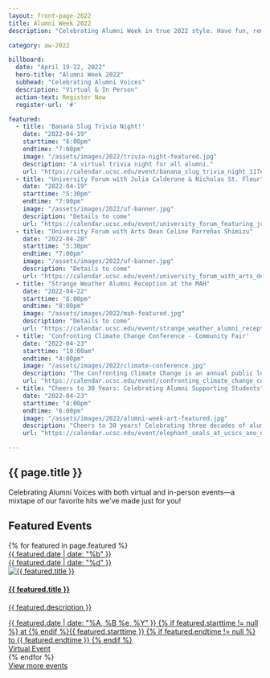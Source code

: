 ```yaml
---
layout: front-page-2022
title: Alumni Week 2022
description: "Celebrating Alumni Week in true 2022 style. Have fun, remember your roots, reignite your passions, and connect like never before as our first virtual Alumni Week zooms you back to campus."

category: aw-2022

billboard:
  date: "April 19-22, 2022"
  hero-title: "Alumni Week 2022"
  subhead: "Celebrating Alumni Voices"
  description: "Virtual & In Person"
  action-text: Register Now
  register-url: '#'

featured:
  - title: 'Banana Slug Trivia Night!'
    date: "2022-04-19"
    starttime: "6:00pm"
    endtime: "7:00pm"
    image: "/assets/images/2022/trivia-night-featured.jpg"
    description: "A virtual trivia night for all alumni."
    url: "https://calendar.ucsc.edu/event/banana_slug_trivia_night_117#.Ygv8Dy-cbOQ"
  - title: "University Forum with Julia Calderone & Nicholas St. Fleur"
    date: "2022-04-19"
    starttime: "5:30pm"
    endtime: "7:00pm"
    image: "/assets/images/2022/uf-banner.jpg"
    description: "Details to come"
    url: "https://calendar.ucsc.edu/event/university_forum_featuring_julia_calderone_nicholas_st_fleur#.YfrQrS-cbOQ"
  - title: "University Forum with Arts Dean Celine Parreñas Shimizu"
    date: "2022-04-20"
    starttime: "5:30pm"
    endtime: "7:00pm"
    image: "/assets/images/2022/uf-banner.jpg"
    description: "Details to come"
    url: "https://calendar.ucsc.edu/event/university_forum_with_arts_dean_celine_parrenas_shimizu#.YfrRMS-cbOQ"
  - title: "Strange Weather Alumni Reception at the MAH"
    date: "2022-04-22"
    starttime: "6:00pm"
    endtime: "8:00pm"
    image: "/assets/images/2022/mah-featured.jpg"
    description: "Details to come"
    url: "https://calendar.ucsc.edu/event/strange_weather_alumni_reception_at_the_mah#.YfrRfS-cbOQ"
  - title: 'Confronting Climate Change Conference - Community Fair'
    date: "2022-04-23"
    starttime: "10:00am"
    endtime: "4:00pm"
    image: "/assets/images/2022/climate-conference.jpg"
    description: "The Confronting Climate Change is an annual public lecture series that brings together scientists, artists, policy experts, and community members to discuss our planet’s wellbeing and share solutions for our future."
    url: "https://calendar.ucsc.edu/event/confronting_climate_change_conference_-_community_fair#.YfrSAi-cbOQ"
  - title: "Cheers to 30 Years: Celebrating Alumni Supporting Students"
    date: "2022-04-23"
    starttime: "4:00pm"
    endtime: "6:00pm"
    image: "/assets/images/2022/alumni-week-art-featured.jpg"
    description: "Cheers to 30 years! Celebrating three decades of alumni supporting students. Join us for our annual Alumni Week reception, celebrating the 30th anniversary of the Alumni Association Scholarship, on Saturday afternoon in the beautiful setting of the Cowell Courtyard. Sponsored by the Alumni Association."
    url: "https://calendar.ucsc.edu/event/elephant_seals_at_ucscs_ano_nuevo_reserve#.YGYLii2cbOS"

---
```


<div class="component-wrapper">
  <section class="content-centered">
    <div class="grid-container large">
        <h2>{{ page.title }}</h2>
        <p>Celebrating Alumni Voices with both virtual and in-person events—a mixtape of our favorite hits we've made just for you!</p>
    </div>
  </section>
</div>


<section class="heading">
  <h2 class="underline">Featured Events</h2>
</section>
<div class="events-card-list fade-out-siblings">
  {% for featured in page.featured %}
    <a class="events-card" href="{{ featured.url }}">
      <div class="events-card-content">
        <div class="date">
          <div class="month">{{ featured.date | date: "%b" }}</div>
          <div class="day">{{ featured.date | date: "%d" }}</div>
        </div>
          <div class="inner">
            <div class="image">
            <img src="{{ featured.image }}" alt="{{ featured.title }}"/>
            </div>
            <div class="card-content">
              <h4 class="header underline">{{ featured.title }}</h4>
              <p class="event-description">{{ featured.description }}</p>
            <div class="tags">
              <span class="topics-title">
                <div class="time">
                <i class="fa fa-clock-o turquiose-text"></i>{{ featured.date | date: "%A, %B %e, %Y" }} {% if featured.starttime != null %} at {% endif %}{{ featured.starttime }}
                {% if featured.endtime != null %} to {{ featured.endtime }} {% endif %}
                </div>
                <div class="location">
                  <i class="fa fa-map-marker turquiose-text"></i> Virtual Event
                </div>
              </span>
            </div>
          </div>
        </div>
      </div>
    </a>
  {% endfor %}
</div>
<!-- End three current events: Tag Home to display -->
<div class="more no-border">
  <a href="https://calendar.ucsc.edu/alumni_week" class="button primary">
    View more events
  </a>
</div>
